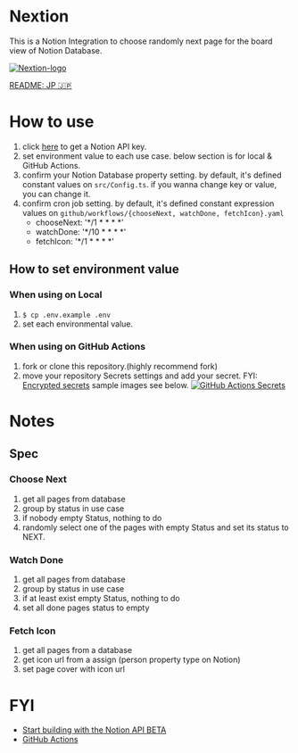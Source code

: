 # Nextion

This is a Notion Integration to choose randomly next page for the board view of Notion Database.

[![Nextion-logo](https://github.com/tam-bourine/Nextion/blob/main/docs/images/Nextion-log.png)](https://github.com/tam-bourine/Nextion/blob/main/docs/images/Nextion-log.png)

[README: JP 🇯🇵 ](https://github.com/tam-bourine/Nextion/blob/main/docs/README_JP.md)
# How to use

1. click [here](https://developers.notion.com/) to get a Notion API key.
1. set environment value to each use case. below section is for local & GitHub Actions.
1. confirm your Notion Database property setting. by default, it's defined constant values on `src/Config.ts`. if you wanna change key or value, you can change it.
1. confirm cron job setting. by default, it's defined constant expression values on `github/workflows/{chooseNext, watchDone, fetchIcon}.yaml`
    - chooseNext: '*/1 * * * *'
    - watchDone: '*/10 * * * *'
    - fetchIcon: '*/1 * * * *'

## How to set environment value

### When using on Local

1. `$ cp .env.example .env`
1. set each environmental value.
### When using on GitHub Actions

1. fork or clone this repository.(highly recommend fork)
1. move your repository Secrets settings and add your secret. FYI: [Encrypted secrets](https://docs.github.com/en/actions/security-guides/encrypted-secrets) sample images see below.
    [![GitHub Actions Secrets](https://github.com/tam-bourine/Nextion/blob/main/docs/images/github-setttings-Secrets.png)](https://github.com/tam-bourine/Nextion/blob/main/docs/images/github-setttings-Secrets.png)

# Notes

## Spec

### Choose Next

1. get all pages from database
1. group by status in use case
1. if nobody empty Status, nothing to do
1. randomly select one of the pages with empty Status and set its status to NEXT.

### Watch Done

1. get all pages from database
1. group by status in use case
1. if at least exist empty Status, nothing to do
1. set all done pages status to empty

### Fetch Icon

1. get all pages from a database
1. get icon url from a assign (person property type on Notion)
1. set page cover with icon url


# FYI

- [Start building with the Notion API BETA](https://developers.notion.com/)
- [GitHub Actions](https://github.co.jp/features/actions)
